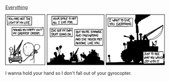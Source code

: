 [Everything](https://xkcd.com/968)

![Everything](./random_comic.png)

I wanna hold your hand so I don't fall out of your gyrocopter.

